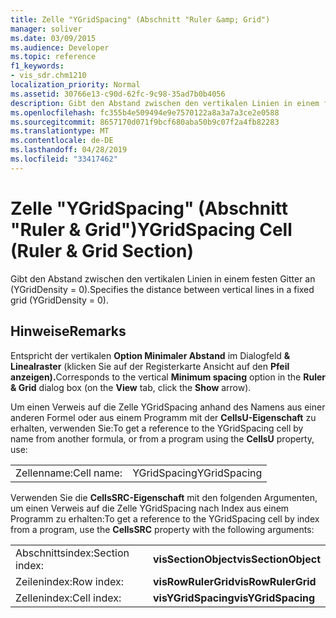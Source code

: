 ```yaml
---
title: Zelle "YGridSpacing" (Abschnitt "Ruler &amp; Grid")
manager: soliver
ms.date: 03/09/2015
ms.audience: Developer
ms.topic: reference
f1_keywords:
- vis_sdr.chm1210
localization_priority: Normal
ms.assetid: 30766e13-c90d-62fc-9c98-35ad7b0b4056
description: Gibt den Abstand zwischen den vertikalen Linien in einem festen Gitter an (YGridDensity = 0).
ms.openlocfilehash: fc355b4e509494e9e7570122a8a3a7a3ce2e0588
ms.sourcegitcommit: 8657170d071f9bcf680aba50b9c07f2a4fb82283
ms.translationtype: MT
ms.contentlocale: de-DE
ms.lasthandoff: 04/28/2019
ms.locfileid: "33417462"
---
```

# <a name="ygridspacing-cell-ruler-amp-grid-section"></a><span data-ttu-id="4bc50-103">Zelle "YGridSpacing" (Abschnitt "Ruler &amp; Grid")</span><span class="sxs-lookup"><span data-stu-id="4bc50-103">YGridSpacing Cell (Ruler &amp; Grid Section)</span></span>

<span data-ttu-id="4bc50-104">Gibt den Abstand zwischen den vertikalen Linien in einem festen Gitter an (YGridDensity = 0).</span><span class="sxs-lookup"><span data-stu-id="4bc50-104">Specifies the distance between vertical lines in a fixed grid (YGridDensity = 0).</span></span>
  
## <a name="remarks"></a><span data-ttu-id="4bc50-105">Hinweise</span><span class="sxs-lookup"><span data-stu-id="4bc50-105">Remarks</span></span>

<span data-ttu-id="4bc50-106">Entspricht der vertikalen **Option Minimaler Abstand** im Dialogfeld  **&amp; Linealraster** (klicken Sie auf der Registerkarte Ansicht auf den **Pfeil anzeigen).**</span><span class="sxs-lookup"><span data-stu-id="4bc50-106">Corresponds to the vertical **Minimum spacing** option in the **Ruler &amp; Grid** dialog box (on the **View** tab, click the **Show** arrow).</span></span> 
  
<span data-ttu-id="4bc50-107">Um einen Verweis auf die Zelle YGridSpacing anhand des Namens aus einer anderen Formel oder aus einem Programm mit der **CellsU-Eigenschaft** zu erhalten, verwenden Sie:</span><span class="sxs-lookup"><span data-stu-id="4bc50-107">To get a reference to the YGridSpacing cell by name from another formula, or from a program using the **CellsU** property, use:</span></span> 
  
|||
|:-----|:-----|
|<span data-ttu-id="4bc50-108">Zellenname:</span><span class="sxs-lookup"><span data-stu-id="4bc50-108">Cell name:</span></span>  <br/> |<span data-ttu-id="4bc50-109">YGridSpacing</span><span class="sxs-lookup"><span data-stu-id="4bc50-109">YGridSpacing</span></span>  <br/> |
   
<span data-ttu-id="4bc50-110">Verwenden Sie die **CellsSRC-Eigenschaft** mit den folgenden Argumenten, um einen Verweis auf die Zelle YGridSpacing nach Index aus einem Programm zu erhalten:</span><span class="sxs-lookup"><span data-stu-id="4bc50-110">To get a reference to the YGridSpacing cell by index from a program, use the **CellsSRC** property with the following arguments:</span></span> 
  
|||
|:-----|:-----|
|<span data-ttu-id="4bc50-111">Abschnittsindex:</span><span class="sxs-lookup"><span data-stu-id="4bc50-111">Section index:</span></span>  <br/> |<span data-ttu-id="4bc50-112">**visSectionObject**</span><span class="sxs-lookup"><span data-stu-id="4bc50-112">**visSectionObject**</span></span> <br/> |
|<span data-ttu-id="4bc50-113">Zeilenindex:</span><span class="sxs-lookup"><span data-stu-id="4bc50-113">Row index:</span></span>  <br/> |<span data-ttu-id="4bc50-114">**visRowRulerGrid**</span><span class="sxs-lookup"><span data-stu-id="4bc50-114">**visRowRulerGrid**</span></span> <br/> |
|<span data-ttu-id="4bc50-115">Zellenindex:</span><span class="sxs-lookup"><span data-stu-id="4bc50-115">Cell index:</span></span>  <br/> |<span data-ttu-id="4bc50-116">**visYGridSpacing**</span><span class="sxs-lookup"><span data-stu-id="4bc50-116">**visYGridSpacing**</span></span> <br/> |
   


